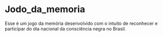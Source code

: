 # Jodo_da_memoria
Esse é um jogo da memória desenvolvido com o intuito de reconhecer e participar do dia nacional da consciência negra no Brasil.
